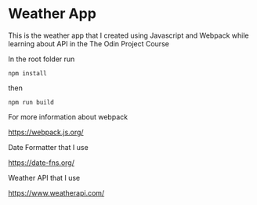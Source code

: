 # Weather App

This is the weather app that I created using Javascript and Webpack while learning about API in the The Odin Project Course

In the root folder run

```
npm install
```

then

```
npm run build
```

For more information about webpack

https://webpack.js.org/

Date Formatter that I use

https://date-fns.org/

Weather API that I use

https://www.weatherapi.com/
